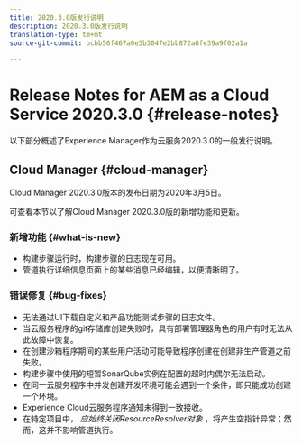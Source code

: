```yaml
---
title: 2020.3.0版发行说明
description: 2020.3.0版发行说明
translation-type: tm+mt
source-git-commit: bcbb50f467a0e3b3047e2bb872a8fe39a9f02a1a

---
```



# Release Notes for AEM as a Cloud Service 2020.3.0 {#release-notes}

以下部分概述了Experience Manager作为云服务2020.3.0的一般发行说明。

## Cloud Manager {#cloud-manager}

Cloud Manager 2020.3.0版本的发布日期为2020年3月5日。

可查看本节以了解Cloud Manager 2020.3.0版的新增功能和更新。

### 新增功能 {#what-is-new}

* 构建步骤运行时，构建步骤的日志现在可用。
* 管道执行详细信息页面上的某些消息已经编辑，以便清晰明了。

### 错误修复 {#bug-fixes}

* 无法通过UI下载自定义和产品功能测试步骤的日志文件。
* 当云服务程序的git存储库创建失败时，具有部署管理器角色的用户有时无法从此故障中恢复。
* 在创建沙箱程序期间的某些用户活动可能导致程序创建在创建非生产管道之前失败。
* 构建步骤中使用的短暂SonarQube实例在配置的超时内偶尔无法启动。
* 在同一云服务程序中并发创建开发环境可能会遇到一个条件，即只能成功创建一个环境。
* Experience Cloud云服务程序通知未得到一致接收。
* 在特定项目中， *应始终关闭ResourceResolver对象* ，将产生空指针异常；然而，这并不影响管道执行。

